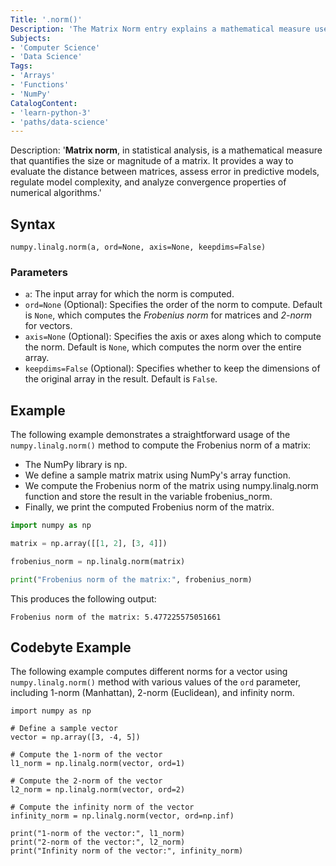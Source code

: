 ```yaml
---
Title: '.norm()'
Description: 'The Matrix Norm entry explains a mathematical measure used to quantify matrix size and its role in statistical analysis.'
Subjects:
- 'Computer Science'
- 'Data Science'
Tags:
- 'Arrays'
- 'Functions'
- 'NumPy'
CatalogContent:
- 'learn-python-3'
- 'paths/data-science'
---
```

 
Description: '**Matrix norm**, in statistical analysis, is a mathematical measure that quantifies the size or magnitude of a matrix. It provides a way to evaluate the distance between matrices, assess error in predictive models, regulate model complexity, and analyze convergence properties of numerical algorithms.'

## Syntax

```pseudo
numpy.linalg.norm(a, ord=None, axis=None, keepdims=False)
```

### Parameters

- `a`: The input array for which the norm is computed.
- `ord=None` (Optional): Specifies the order of the norm to compute. Default is `None`, which computes the _Frobenius norm_ for matrices and _2-norm_ for vectors.
- `axis=None` (Optional): Specifies the axis or axes along which to compute the norm. Default is `None`, which computes the norm over the entire array.
- `keepdims=False` (Optional): Specifies whether to keep the dimensions of the original array in the result. Default is `False`.

## Example

The following example demonstrates a straightforward usage of the `numpy.linalg.norm()` method to compute the Frobenius norm of a matrix:

- The NumPy library is np.
- We define a sample matrix matrix using NumPy's array function.
- We compute the Frobenius norm of the matrix using numpy.linalg.norm function and store the result in the variable frobenius_norm.
- Finally, we print the computed Frobenius norm of the matrix.

```py
import numpy as np

matrix = np.array([[1, 2], [3, 4]])

frobenius_norm = np.linalg.norm(matrix)

print("Frobenius norm of the matrix:", frobenius_norm)
```
This produces the following output:

```shell
Frobenius norm of the matrix: 5.477225575051661
```

## Codebyte Example

The following example computes different norms for a vector using `numpy.linalg.norm()` method with various values of the `ord` parameter, including 1-norm (Manhattan), 2-norm (Euclidean), and infinity norm.

```codebyte/python
import numpy as np

# Define a sample vector
vector = np.array([3, -4, 5])

# Compute the 1-norm of the vector
l1_norm = np.linalg.norm(vector, ord=1)

# Compute the 2-norm of the vector
l2_norm = np.linalg.norm(vector, ord=2)

# Compute the infinity norm of the vector
infinity_norm = np.linalg.norm(vector, ord=np.inf)

print("1-norm of the vector:", l1_norm)
print("2-norm of the vector:", l2_norm)
print("Infinity norm of the vector:", infinity_norm)
```
